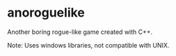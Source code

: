 # anoroguelike
Another boring rogue-like game created with C++.

Note: Uses windows libraries, not compatible with UNIX.